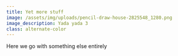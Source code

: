 ```yaml
---
title: Yet more stuff
image: /assets/img/uploads/pencil-draw-house-2825548_1280.png
image_description: Yada yada 3
class: alternate-color
---
```


Here we go with something else entirely
